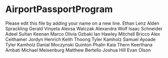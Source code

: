 # AirportPassportProgram

Please edit this file by adding your name on a new line.
Ethan Lenz
Alden Sprackling
Gerald Vinyeta
Alexsa Walczak
Alexandra Wolf
Isaac Schneider
Adeel Sultan
Keenan Marco
Olivia Ozbaki
Ian Hawley
Mitchell Bricco
Alex Ceithamer
Jordyn Henrich
Keith Thoong
Tyler Kamholz
Samuel Ayoade
Tyler Kamholz
Danial Moczynski
Quinton Phalin
Kaia Thern
Keerthana Ambati
Michael Meisenburg
Matthew Bertello
Joshua Hill
Evan Olson
